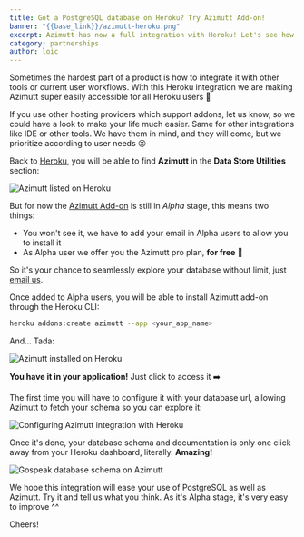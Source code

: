 ```yaml
---
title: Got a PostgreSQL database on Heroku? Try Azimutt Add-on!
banner: "{{base_link}}/azimutt-heroku.png"
excerpt: Azimutt has now a full integration with Heroku! Let's see how you can easily integrate Azimutt with your PostgreSQL database on Heroku. It's a bliss ✨
category: partnerships
author: loic
---
```


Sometimes the hardest part of a product is how to integrate it with other tools or current user workflows.
With this Heroku integration we are making Azimutt super easily accessible for all Heroku users 🎉

If you use other hosting providers which support addons, let us know, so we could have a look to make your life much easier.
Same for other integrations like IDE or other tools.
We have them in mind, and they will come, but we prioritize according to user needs 😉

Back to [Heroku](https://www.heroku.com), you will be able to find **Azimutt** in the **Data Store Utilities** section:

![Azimutt listed on Heroku]({{base_link}}/azimutt-listed-on-heroku.png)

But for now the [Azimutt Add-on](https://elements.heroku.com/addons/azimutt) is still in *Alpha* stage, this means two things:

- You won't see it, we have to add your email in Alpha users to allow you to install it
- As Alpha user we offer you the Azimutt pro plan, **for free** 🥳

So it's your chance to seamlessly explore your database without limit, just [email us](mailto:{{azimutt_email}}).

Once added to Alpha users, you will be able to install Azimutt add-on through the Heroku CLI:

```bash
heroku addons:create azimutt --app <your_app_name>
```

And... Tada:

![Azimutt installed on Heroku]({{base_link}}/azimutt-installed-on-heroku.png)

**You have it in your application!** Just click to access it ➡️

The first time you will have to configure it with your database url, allowing Azimutt to fetch your schema so you can explore it:

![Configuring Azimutt integration with Heroku]({{base_link}}/azimutt-heroku.png)

Once it's done, your database schema and documentation is only one click away from your Heroku dashboard, literally. **Amazing!**

![Gospeak database schema on Azimutt]({{base_link}}/gospeak-on-azimutt.png)

We hope this integration will ease your use of PostgreSQL as well as Azimutt.
Try it and tell us what you think.
As it's Alpha stage, it's very easy to improve ^^

Cheers!
